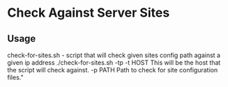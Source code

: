 # Check Against Server Sites

## Usage
 check-for-sites.sh - script that will check given sites config path against a given ip address
 ./check-for-sites.sh -tp
  -t HOST         This will be the host that the script will check against.
  -p PATH         Path to check for site configuration files."
